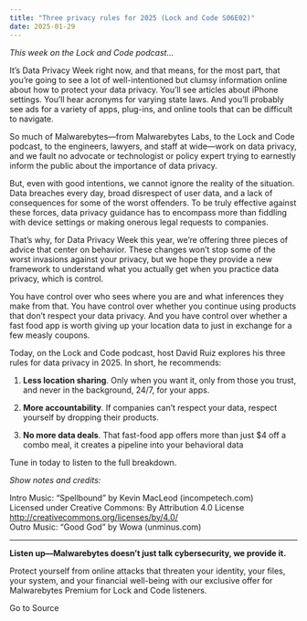 ```yaml
---
title: "Three privacy rules for 2025 (Lock and Code S06E02)"
date: 2025-01-29
---
```


_This week on the Lock and Code podcast…_

It’s Data Privacy Week right now, and that means, for the most part, that you’re going to see a lot of well-intentioned but clumsy information online about how to protect your data privacy. You’ll see articles about iPhone settings. You’ll hear acronyms for varying state laws. And you’ll probably see ads for a variety of apps, plug-ins, and online tools that can be difficult to navigate.

So much of Malwarebytes—from Malwarebytes Labs, to the Lock and Code podcast, to the engineers, lawyers, and staff at wide—work on data privacy, and we fault no advocate or technologist or policy expert trying to earnestly inform the public about the importance of data privacy.

But, even with good intentions, we cannot ignore the reality of the situation. Data breaches every day, broad disrespect of user data, and a lack of consequences for some of the worst offenders. To be truly effective against these forces, data privacy guidance has to encompass more than fiddling with device settings or making onerous legal requests to companies.

That’s why, for Data Privacy Week this year, we’re offering three pieces of advice that center on behavior. These changes won’t stop some of the worst invasions against your privacy, but we hope they provide a new framework to understand what you actually get when you practice data privacy, which is control.

You have control over who sees where you are and what inferences they make from that. You have control over whether you continue using products that don’t respect your data privacy. And you have control over whether a fast food app is worth giving up your location data to just in exchange for a few measly coupons.

Today, on the Lock and Code podcast, host David Ruiz explores his three rules for data privacy in 2025. In short, he recommends:

1. **Less location sharing**. Only when you want it, only from those you trust, and never in the background, 24/7, for your apps. 

4. **More accountability**. If companies can’t respect your data, respect yourself by dropping their products.

7. **No more data deals**. That fast-food app offers more than just $4 off a combo meal, it creates a pipeline into your behavioral data

Tune in today to listen to the full breakdown.

_Show notes and credits:_

Intro Music: “Spellbound” by Kevin MacLeod (incompetech.com)  
Licensed under Creative Commons: By Attribution 4.0 License  
http://creativecommons.org/licenses/by/4.0/  
Outro Music: “Good God” by Wowa (unminus.com)

* * *

**Listen up—Malwarebytes doesn’t just talk cybersecurity, we provide it.**

Protect yourself from online attacks that threaten your identity, your files, your system, and your financial well-being with our exclusive offer for Malwarebytes Premium for Lock and Code listeners.

Go to Source
